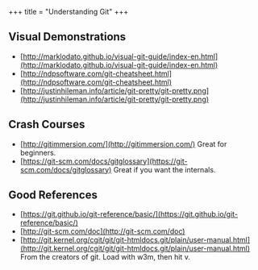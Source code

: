 +++
title = "Understanding Git"
+++

## Visual Demonstrations

- [http://marklodato.github.io/visual-git-guide/index-en.html](http://marklodato.github.io/visual-git-guide/index-en.html)
- [http://ndpsoftware.com/git-cheatsheet.html](http://ndpsoftware.com/git-cheatsheet.html)
- [http://justinhileman.info/article/git-pretty/git-pretty.png](http://justinhileman.info/article/git-pretty/git-pretty.png)

## Crash Courses

- [http://gitimmersion.com/](http://gitimmersion.com/) Great for beginners.
- [https://git-scm.com/docs/gitglossary](https://git-scm.com/docs/gitglossary) Great if you want the internals.

## Good References

- [https://git.github.io/git-reference/basic/](https://git.github.io/git-reference/basic/)
- [http://git-scm.com/doc](http://git-scm.com/doc)
- [http://git.kernel.org/cgit/git/git-htmldocs.git/plain/user-manual.html](http://git.kernel.org/cgit/git/git-htmldocs.git/plain/user-manual.html) From the creators of git. Load with w3m, then hit v.
